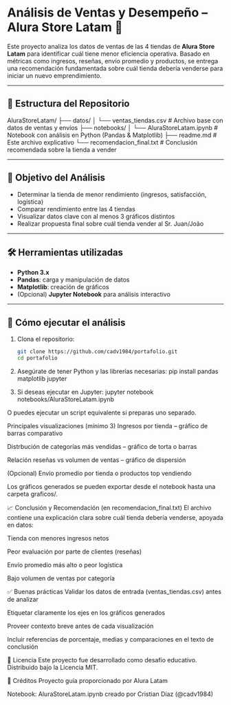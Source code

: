 # Análisis de Ventas y Desempeño – Alura Store Latam 🏬

Este proyecto analiza los datos de ventas de las 4 tiendas de **Alura Store Latam** para identificar cuál tiene menor eficiencia operativa. Basado en métricas como ingresos, reseñas, envío promedio y productos, se entrega una recomendación fundamentada sobre cuál tienda debería venderse para iniciar un nuevo emprendimiento.

---

## 📁 Estructura del Repositorio

AluraStoreLatam/
├── datos/
│ └── ventas_tiendas.csv # Archivo base con datos de ventas y envíos
├── notebooks/
│ └── AluraStoreLatam.ipynb # Notebook con análisis en Python (Pandas & Matplotlib)
├── readme.md # Este archivo explicativo
└── recomendacion_final.txt # Conclusión recomendada sobre la tienda a vender


---

## 🧠 Objetivo del Análisis

- Determinar la tienda de menor rendimiento (ingresos, satisfacción, logística)  
- Comparar rendimiento entre las 4 tiendas  
- Visualizar datos clave con al menos 3 gráficos distintos  
- Realizar propuesta final sobre cuál tienda vender al Sr. Juan/João

---

## 🛠️ Herramientas utilizadas

- **Python 3.x**
- **Pandas**: carga y manipulación de datos
- **Matplotlib**: creación de gráficos
- (Opcional) **Jupyter Notebook** para análisis interactivo

---

## 🚀 Cómo ejecutar el análisis

1. Clona el repositorio:
   ```bash
   git clone https://github.com/cadv1984/portafolio.git
   cd portafolio


2. Asegúrate de tener Python y las librerías necesarias:
pip install pandas matplotlib jupyter


3. Si deseas ejecutar en Jupyter:
jupyter notebook notebooks/AluraStoreLatam.ipynb

O puedes ejecutar un script equivalente si preparas uno separado.

Principales visualizaciones (mínimo 3)
Ingresos por tienda – gráfico de barras comparativo

Distrbución de categorías más vendidas – gráfico de torta o barras

Relación reseñas vs volumen de ventas – gráfico de dispersión

(Opcional) Envío promedio por tienda o productos top vendiendo

Los gráficos generados se pueden exportar desde el notebook hasta una carpeta graficos/.

📈 Conclusión y Recomendación (en recomendacion_final.txt)
El archivo contiene una explicación clara sobre cuál tienda debería venderse, apoyada en datos:

Tienda con menores ingresos netos

Peor evaluación por parte de clientes (reseñas)

Envío promedio más alto o peor logística

Bajo volumen de ventas por categoría

✅ Buenas prácticas
Validar los datos de entrada (ventas_tiendas.csv) antes de analizar

Etiquetar claramente los ejes en los gráficos generados

Proveer contexto breve antes de cada visualización

Incluir referencias de porcentaje, medias y comparaciones en el texto de conclusión

📄 Licencia
Este proyecto fue desarrollado como desafío educativo.
Distribuido bajo la Licencia MIT.

🙋 Créditos
Proyecto guía proporcionado por Alura Latam

Notebook: AluraStoreLatam.ipynb creado por Cristian Díaz (@cadv1984)


